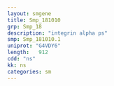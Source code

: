 ```yaml
---
layout: smgene
title: Smp_181010
grp: Smp_18
description: "integrin alpha ps"
smp: Smp_181010.1
uniprot: "G4VDY6"
length:   912
cdd: "ns"
kk: ns
categories: sm
---
```

